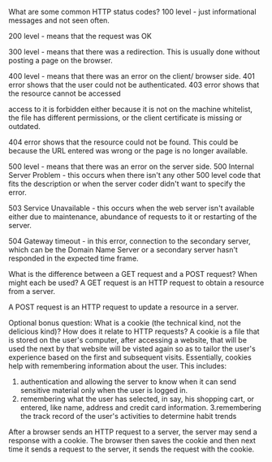 What are some common HTTP status codes?
100 level - just informational messages and not seen often.

200 level - means that the request was OK

300 level - means that there was a redirection. This is
usually done without posting a page on the browser.

400 level - means that there was an error on the client/
browser side.
  401 error shows that the user could not be authenticated.
  403 error shows that the resource cannot be accessed

  access to it is forbidden either because it is not on the
  machine whitelist, the file has different permissions, or
  the client certificate is missing or outdated.

  404 error shows that the resource could not be found. This
  could be because the URL entered was wrong or the page is
  no longer available.

500 level - means that there was an error on the server
side.
  500 Internal Server Problem - this occurs when there isn't
  any other 500 level code that fits the description or when
  the server coder didn't want to specify the error.

  503 Service Unavailable - this occurs when the web server
  isn't available either due to maintenance, abundance of
  requests to it or restarting of the server.

  504 Gateway timeout - in this error, connection to the
  secondary server, which can be the Domain Name Server or
  a secondary server hasn't responded in the expected time
  frame.

What is the difference between a GET request and a POST request? When might each be used?
A GET request is an HTTP request to obtain a resource from
a server.

A POST request is an HTTP request to update a resource in
a server.

Optional bonus question: What is a cookie (the technical kind, not the delicious kind)? How does it relate to HTTP requests?
A cookie is a file that is stored on the user's computer,
after accessing a website, that will be used the next by
that website will be visted again so as to tailor the
user's experience based on the first and subsequent visits.
Essentially, cookies help with remembering information
about the user. This includes:
1. authentication and allowing the server to know when it can
send sensitive material only when the user is logged in.
2. remembering what the user has selected, in say, his
shopping cart, or entered, like name, address and credit
card information.
3.remembering the track record of the user's activities
to determine habit trends

After a browser sends an HTTP request to a server, the server
may send a response with a cookie. The browser then saves the
cookie and then next time it sends a request to the server,
it sends the request with the cookie.